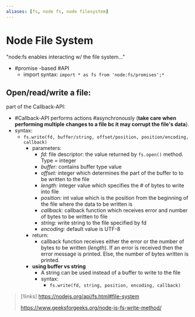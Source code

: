 ```yaml
---
aliases: [fs, node fs, node filesystem]
---
```

# Node File System
"node:fs enables interacting w/ the file system..."
- #promise -based #API 
	- import syntax: ```import * as fs from 'node:fs/promises';*```

## Open/read/write a file:
part of the Callback-API:
- #Callback-API performs actions #asynchronously (**take care when performing multiple changes to a file bc it may corrupt the file's data**).
- syntax:
	- ```fs.write(fd, buffer/string, offset/position, position/encoding, callback)```
		- parameters:
			- *fd:* file descriptor: the value returned by ```fs.open()``` method. Type = integer
			- *buffer:* contains buffer type value
			- *offset:* integer which determines the part of the buffer to to be written to the file
			- *length:* integer value which specifies the # of bytes to write into file
			- *position:* int value which is the position from the beginning of the file where the data to be written is
			- *callback:* callback function which receives error and number of bytes to be written to file
			- *string:* write string to the file specified by fd
			- *encoding:* default value is UTF-8
		- return:
			- callback function receives either the error or the number of bytes to be written (*length*). If an error is received then the error message is printed. Else, the number of bytes written is printed.
		- **using buffer vs string** 
			- A string can be used instead of a buffer to write to the file
			- syntax:
				- ```fs.write(fd, string, position, encoding, callback)``` 

>[!links]
>https://nodejs.org/api/fs.html#file-system
>
>https://www.geeksforgeeks.org/node-js-fs-write-method/

